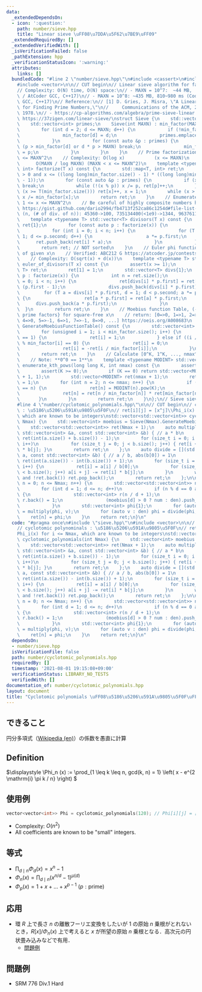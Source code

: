 ```yaml
---
data:
  _extendedDependsOn:
  - icon: ':question:'
    path: number/sieve.hpp
    title: "Linear sieve \uFF08\u7DDA\u5F62\u7BE9\uFF09"
  _extendedRequiredBy: []
  _extendedVerifiedWith: []
  _isVerificationFailed: false
  _pathExtension: hpp
  _verificationStatusIcon: ':warning:'
  attributes:
    links: []
  bundledCode: "#line 2 \"number/sieve.hpp\"\n#include <cassert>\n#include <map>\n\
    #include <vector>\n\n// CUT begin\n// Linear sieve algorithm for fast prime factorization\n\
    // Complexity: O(N) time, O(N) space:\n// - MAXN = 10^7:  ~44 MB,  80~100 ms (Codeforces\
    \ / AtCoder GCC, C++17)\n// - MAXN = 10^8: ~435 MB, 810~980 ms (Codeforces / AtCoder\
    \ GCC, C++17)\n// Reference:\n// [1] D. Gries, J. Misra, \"A Linear Sieve Algorithm\
    \ for Finding Prime Numbers,\"\n//     Communications of the ACM, 21(12), 999-1003,\
    \ 1978.\n// - https://cp-algorithms.com/algebra/prime-sieve-linear.html\n// -\
    \ https://37zigen.com/linear-sieve/\nstruct Sieve {\n    std::vector<int> min_factor;\n\
    \    std::vector<int> primes;\n    Sieve(int MAXN) : min_factor(MAXN + 1) {\n\
    \        for (int d = 2; d <= MAXN; d++) {\n            if (!min_factor[d]) {\n\
    \                min_factor[d] = d;\n                primes.emplace_back(d);\n\
    \            }\n            for (const auto &p : primes) {\n                if\
    \ (p > min_factor[d] or d * p > MAXN) break;\n                min_factor[d * p]\
    \ = p;\n            }\n        }\n    }\n    // Prime factorization for 1 <= x\
    \ <= MAXN^2\n    // Complexity: O(log x)           (x <= MAXN)\n    //       \
    \      O(MAXN / log MAXN) (MAXN < x <= MAXN^2)\n    template <typename T> std::map<T,\
    \ int> factorize(T x) const {\n        std::map<T, int> ret;\n        assert(x\
    \ > 0 and x <= ((long long)min_factor.size() - 1) * ((long long)min_factor.size()\
    \ - 1));\n        for (const auto &p : primes) {\n            if (x < T(min_factor.size()))\
    \ break;\n            while (!(x % p)) x /= p, ret[p]++;\n        }\n        if\
    \ (x >= T(min_factor.size())) ret[x]++, x = 1;\n        while (x > 1) ret[min_factor[x]]++,\
    \ x /= min_factor[x];\n        return ret;\n    }\n    // Enumerate divisors of\
    \ 1 <= x <= MAXN^2\n    // Be careful of highly composite numbers https://oeis.org/A002182/list\
    \ https://gist.github.com/dario2994/fb4713f252ca86c1254d#file-list-txt\n    //\
    \ (n, (# of div. of n)): 45360->100, 735134400(<1e9)->1344, 963761198400(<1e12)->6720\n\
    \    template <typename T> std::vector<T> divisors(T x) const {\n        std::vector<T>\
    \ ret{1};\n        for (const auto p : factorize(x)) {\n            int n = ret.size();\n\
    \            for (int i = 0; i < n; i++) {\n                for (T a = 1, d =\
    \ 1; d <= p.second; d++) {\n                    a *= p.first;\n              \
    \      ret.push_back(ret[i] * a);\n                }\n            }\n        }\n\
    \        return ret; // NOT sorted\n    }\n    // Euler phi functions of divisors\
    \ of given x\n    // Verified: ABC212 G https://atcoder.jp/contests/abc212/tasks/abc212_g\n\
    \    // Complexity: O(sqrt(x) + d(x))\n    template <typename T> std::map<T, T>\
    \ euler_of_divisors(T x) const {\n        assert(x >= 1);\n        std::map<T,\
    \ T> ret;\n        ret[1] = 1;\n        std::vector<T> divs{1};\n        for (auto\
    \ p : factorize(x)) {\n            int n = ret.size();\n            for (int i\
    \ = 0; i < n; i++) {\n                ret[divs[i] * p.first] = ret[divs[i]] *\
    \ (p.first - 1);\n                divs.push_back(divs[i] * p.first);\n       \
    \         for (T a = divs[i] * p.first, d = 1; d < p.second; a *= p.first, d++)\
    \ {\n                    ret[a * p.first] = ret[a] * p.first;\n              \
    \      divs.push_back(a * p.first);\n                }\n            }\n      \
    \  }\n        return ret;\n    }\n    // Moebius function Table, (-1)^{# of different\
    \ prime factors} for square-free x\n    // return: [0=>0, 1=>1, 2=>-1, 3=>-1,\
    \ 4=>0, 5=>-1, 6=>1, 7=>-1, 8=>0, ...] https://oeis.org/A008683\n    std::vector<int>\
    \ GenerateMoebiusFunctionTable() const {\n        std::vector<int> ret(min_factor.size());\n\
    \        for (unsigned i = 1; i < min_factor.size(); i++) {\n            if (i\
    \ == 1) {\n                ret[i] = 1;\n            } else if ((i / min_factor[i])\
    \ % min_factor[i] == 0) {\n                ret[i] = 0;\n            } else {\n\
    \                ret[i] = -ret[i / min_factor[i]];\n            }\n        }\n\
    \        return ret;\n    }\n    // Calculate [0^K, 1^K, ..., nmax^K] in O(nmax)\n\
    \    // Note: **0^0 == 1**\n    template <typename MODINT> std::vector<MODINT>\
    \ enumerate_kth_pows(long long K, int nmax) const {\n        assert(nmax < int(min_factor.size()));\n\
    \        assert(K >= 0);\n        if (K == 0) return std::vector<MODINT>(nmax\
    \ + 1, 1);\n        std::vector<MODINT> ret(nmax + 1);\n        ret[0] = 0, ret[1]\
    \ = 1;\n        for (int n = 2; n <= nmax; n++) {\n            if (min_factor[n]\
    \ == n) {\n                ret[n] = MODINT(n).pow(K);\n            } else {\n\
    \                ret[n] = ret[n / min_factor[n]] * ret[min_factor[n]];\n     \
    \       }\n        }\n        return ret;\n    }\n};\n// Sieve sieve((1 << 20));\n\
    #line 4 \"number/cyclotomic_polynomials.hpp\"\n\n// CUT begin\n// cyclotomic polynominals\
    \ : \u5186\u5206\u591A\u9805\u5F0F\n// ret[i][j] = [x^j]\\Phi_i(x) for i <= Nmax,\
    \ which are known to be integers\nstd::vector<std::vector<int>> cyclotomic_polynomials(int\
    \ Nmax) {\n    std::vector<int> moebius = Sieve(Nmax).GenerateMoebiusFunctionTable();\n\
    \    std::vector<std::vector<int>> ret(Nmax + 1);\n    auto multiply = [](const\
    \ std::vector<int> &a, const std::vector<int> &b) { // a * b\n        std::vector<int>\
    \ ret(int(a.size() + b.size()) - 1);\n        for (size_t i = 0; i < a.size();\
    \ i++)\n            for (size_t j = 0; j < b.size(); j++) { ret[i + j] += a[i]\
    \ * b[j]; }\n        return ret;\n    };\n    auto divide = [](std::vector<int>\
    \ a, const std::vector<int> &b) { // a / b, abs(b[0]) = 1\n        std::vector<int>\
    \ ret(int(a.size()) - int(b.size()) + 1);\n        for (size_t i = 0; i < ret.size();\
    \ i++) {\n            ret[i] = a[i] / b[0];\n            for (size_t j = 0; j\
    \ < b.size(); j++) a[i + j] -= ret[i] * b[j];\n        }\n        while (ret.size()\
    \ and !ret.back()) ret.pop_back();\n        return ret;\n    };\n\n    for (int\
    \ n = 0; n <= Nmax; n++) {\n        std::vector<std::vector<int>> num, den;\n\
    \        for (int d = 1; d <= n; d++)\n            if (n % d == 0 and moebius[d])\
    \ {\n                std::vector<int> r(n / d + 1);\n                r[0] = -1,\
    \ r.back() = 1;\n                (moebius[d] > 0 ? num : den).push_back(r);\n\
    \            }\n        std::vector<int> phi{1};\n        for (auto v : num) phi\
    \ = multiply(phi, v);\n        for (auto v : den) phi = divide(phi, v);\n    \
    \    ret[n] = phi;\n    }\n    return ret;\n}\n"
  code: "#pragma once\n#include \"sieve.hpp\"\n#include <vector>\n\n// CUT begin\n\
    // cyclotomic polynominals : \u5186\u5206\u591A\u9805\u5F0F\n// ret[i][j] = [x^j]\\\
    Phi_i(x) for i <= Nmax, which are known to be integers\nstd::vector<std::vector<int>>\
    \ cyclotomic_polynomials(int Nmax) {\n    std::vector<int> moebius = Sieve(Nmax).GenerateMoebiusFunctionTable();\n\
    \    std::vector<std::vector<int>> ret(Nmax + 1);\n    auto multiply = [](const\
    \ std::vector<int> &a, const std::vector<int> &b) { // a * b\n        std::vector<int>\
    \ ret(int(a.size() + b.size()) - 1);\n        for (size_t i = 0; i < a.size();\
    \ i++)\n            for (size_t j = 0; j < b.size(); j++) { ret[i + j] += a[i]\
    \ * b[j]; }\n        return ret;\n    };\n    auto divide = [](std::vector<int>\
    \ a, const std::vector<int> &b) { // a / b, abs(b[0]) = 1\n        std::vector<int>\
    \ ret(int(a.size()) - int(b.size()) + 1);\n        for (size_t i = 0; i < ret.size();\
    \ i++) {\n            ret[i] = a[i] / b[0];\n            for (size_t j = 0; j\
    \ < b.size(); j++) a[i + j] -= ret[i] * b[j];\n        }\n        while (ret.size()\
    \ and !ret.back()) ret.pop_back();\n        return ret;\n    };\n\n    for (int\
    \ n = 0; n <= Nmax; n++) {\n        std::vector<std::vector<int>> num, den;\n\
    \        for (int d = 1; d <= n; d++)\n            if (n % d == 0 and moebius[d])\
    \ {\n                std::vector<int> r(n / d + 1);\n                r[0] = -1,\
    \ r.back() = 1;\n                (moebius[d] > 0 ? num : den).push_back(r);\n\
    \            }\n        std::vector<int> phi{1};\n        for (auto v : num) phi\
    \ = multiply(phi, v);\n        for (auto v : den) phi = divide(phi, v);\n    \
    \    ret[n] = phi;\n    }\n    return ret;\n}\n"
  dependsOn:
  - number/sieve.hpp
  isVerificationFile: false
  path: number/cyclotomic_polynomials.hpp
  requiredBy: []
  timestamp: '2021-08-01 19:15:08+09:00'
  verificationStatus: LIBRARY_NO_TESTS
  verifiedWith: []
documentation_of: number/cyclotomic_polynomials.hpp
layout: document
title: "Cyclotomic polynomials \uFF08\u5186\u5206\u591A\u9805\u5F0F\uFF09"
---
```


## できること

円分多項式（[Wikipedia (en)](https://en.wikipedia.org/wiki/Cyclotomic_polynomial)）の係数を愚直に計算

## Definition

$\displaystyle
\Phi_n (x) := \prod_{1 \leq k \leq n, gcd(k, n) = 1} \left( x - e^{2 \mathrm{i} \pi k / n} \right)
$

## 使用例

``` cpp
vector<vector<int>> Phi = cyclotomic_polynomials(120); // Phi[i][j] = [x^j]Phi_i(x) for i <= 120
```

- Complexity: $O(n^2)$
- All coefficients are known to be "small" integers.

## 等式

- $\prod_{d \mid n} \Phi_d (x) = x^n - 1$
- $\Phi_n (x) = \prod_{d \mid n} \left(x^{n / d} - 1 \right) ^ {\mu(d)}$
- $\Phi_p (x) = 1 + x + \ldots + x^{p - 1} \ (p : \text{prime})$

## 応用

- 環 $R$ 上で長さ $n$ の離散フーリエ変換をしたいが $1$ の原始 $n$ 乗根がとれないとき，$R[x] / \Phi_n(x)$ 上で考えると $x$ が所望の原始 $n$ 乗根となる．高次元の円状畳み込みなどで有用．
  - [問題例](https://codeforces.com/contest/1103/problem/E)

## 問題例

- SRM 776 Div.1 Hard
